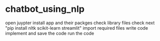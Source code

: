 # chatbot_using_nlp
open juypter 
install app and their packges
check library files
check next
"pip install nltk scikit-learn streamlit"
import required files
write code
implement and save the code 
run the code
